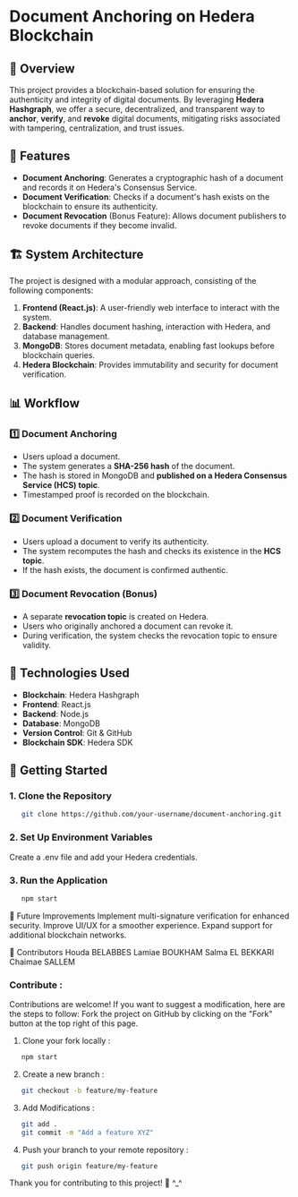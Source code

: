 # Document Anchoring on Hedera Blockchain

## 📌 Overview
This project provides a blockchain-based solution for ensuring the authenticity and integrity of digital documents. By leveraging **Hedera Hashgraph**, we offer a secure, decentralized, and transparent way to **anchor**, **verify**, and **revoke** digital documents, mitigating risks associated with tampering, centralization, and trust issues.

## 📜 Features
- **Document Anchoring**: Generates a cryptographic hash of a document and records it on Hedera's Consensus Service.
- **Document Verification**: Checks if a document's hash exists on the blockchain to ensure its authenticity.
- **Document Revocation** (Bonus Feature): Allows document publishers to revoke documents if they become invalid.

## 🏗 System Architecture
The project is designed with a modular approach, consisting of the following components:
1. **Frontend (React.js)**: A user-friendly web interface to interact with the system.
2. **Backend**: Handles document hashing, interaction with Hedera, and database management.
3. **MongoDB**: Stores document metadata, enabling fast lookups before blockchain queries.
4. **Hedera Blockchain**: Provides immutability and security for document verification.

## 📊 Workflow
### 1️⃣ Document Anchoring
- Users upload a document.
- The system generates a **SHA-256 hash** of the document.
- The hash is stored in MongoDB and **published on a Hedera Consensus Service (HCS) topic**.
- Timestamped proof is recorded on the blockchain.

### 2️⃣ Document Verification
- Users upload a document to verify its authenticity.
- The system recomputes the hash and checks its existence in the **HCS topic**.
- If the hash exists, the document is confirmed authentic.

### 3️⃣ Document Revocation (Bonus)
- A separate **revocation topic** is created on Hedera.
- Users who originally anchored a document can revoke it.
- During verification, the system checks the revocation topic to ensure validity.

## 🔧 Technologies Used
- **Blockchain**: Hedera Hashgraph
- **Frontend**: React.js
- **Backend**: Node.js
- **Database**: MongoDB
- **Version Control**: Git & GitHub
- **Blockchain SDK**: Hedera SDK

## 🚀 Getting Started
### 1. Clone the Repository
```bash
   git clone https://github.com/your-username/document-anchoring.git
```
### 2. Set Up Environment Variables
Create a .env file and add your Hedera credentials.

### 3. Run the Application
```bash
   npm start
```
📝 Future Improvements
Implement multi-signature verification for enhanced security.
Improve UI/UX for a smoother experience.
Expand support for additional blockchain networks.

👥 Contributors
Houda BELABBES
Lamiae BOUKHAM
Salma EL BEKKARI
Chaimae SALLEM

### Contribute :

Contributions are welcome! If you want to suggest a modification, here are the steps to follow:
Fork the project on GitHub by clicking on the "Fork" button at the top right of this page.
1. Clone your fork locally :
```bash
   npm start
```
2. Create a new branch :
```bash
   git checkout -b feature/my-feature
```
3. Add Modifications :
```bash
   git add .
   git commit -m "Add a feature XYZ"
```

4. Push your branch to your remote repository :
```bash
   git push origin feature/my-feature
```

Thank you for contributing to this project! 🚀
^_^

